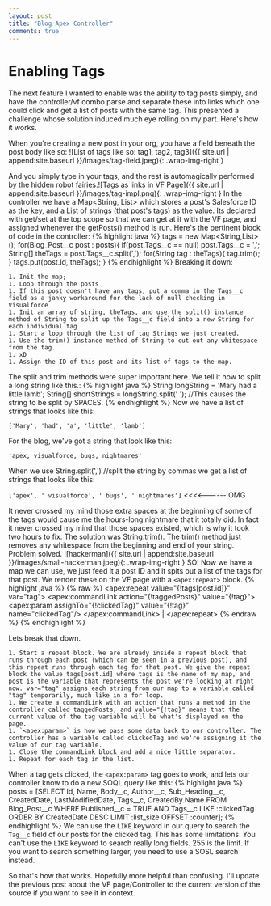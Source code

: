 ```yaml
---
layout: post
title: "Blog Apex Controller"
comments: true
---
```

# Enabling Tags

The next feature I wanted to enable was the ability to tag posts simply, and have the controller/vf combo parse and separate these into links which one could click and get a list of posts with the same tag. This presented a challenge whose solution induced much eye rolling on my part. Here's how it works.

When you're creating a new post in your org, you have a field beneath the post body like so: ![List of tags like so: tag1, tag2, tag3]({{ site.url | append:site.baseurl }}/images/tag-field.jpeg){: .wrap-img-right }

And you simply type in your tags, and the rest is automagically performed by the hidden robot fairies.![Tags as links in VF Page]({{ site.url | append:site.baseurl }}/images/tag-impl.png){: .wrap-img-right }
In the controller we have a Map<String, List<String>> which stores a post's Salesforce ID as the key, and a List of strings (that post's tags) as the value. Its declared with get/set at the top scope so that we can get at it with the VF page, and assigned whenever the getPosts() method is run. Here's the pertinent block of code in the controller:
{% highlight java %}
    tags = new Map<String,List<String>>();
    for(Blog_Post__c post : posts){
          if(post.Tags__c == null) post.Tags__c = ',';
               String[] theTags = post.Tags__c.split(',');
                for(String tag : theTags){
                      tag.trim();
                }
          tags.put(post.Id, theTags);
    } 
{% endhighlight %}
Breaking it down:

    1. Init the map;
    1. Loop through the posts
    1. If this post doesn't have any tags, put a comma in the Tags__c field as a janky workaround for the lack of null checking in Visualforce
    1. Init an array of string, theTags, and use the split() instance method of String to split up the Tags__c field into a new String for each individual tag
    1. Start a loop through the list of tag Strings we just created.
    1. Use the trim() instance method of String to cut out any whitespace from the tag.
    1. xD
    1. Assign the ID of this post and its list of tags to the map.

The split and trim methods were super important here. We tell it how to split a long string like this.:
{% highlight java %}
String longString = 'Mary had a little lamb';
String[] shortStrings = longString.split(' '); //This causes the string to be split by SPACES.
{% endhighlight %}
Now we have a list of strings that looks like this:

`['Mary', 'had', 'a', 'little', 'lamb']`

For the blog, we've got a string that look like this:

`'apex, visualforce, bugs, nightmares'`

When we use String.split(',') //split the string by commas we get a list of strings that looks like this:

`['apex', ' visualforce', ' bugs', ' nightmares']` <<<<------ OMG

It never crossed my mind those extra spaces at the beginning of some of the tags would cause me the hours-long nightmare that it totally did. In fact it never crossed my mind that those spaces existed, which is why it took two hours to fix. The solution was String.trim(). The trim() method just removes any whitespace from the beginning and end of your string. Problem solved. ![hackerman]({{ site.url | append:site.baseurl }}/images/small-hackerman.jpeg){: .wrap-img-right }
SO! Now we have a map we can use, we just feed it a post ID and it spits out a list of the tags for that post.
We render these on the VF page with a `<apex:repeat>` block.
{% highlight java %}
{% raw %}
    <apex:repeat value="{!tags[post.id]}" var="tag">
         <apex:commandLink action="{!taggedPosts}" value="{!tag}">
              <apex:param assignTo="{!clickedTag}" value="{!tag}" name="clickedTag"/>
         </apex:commandLink> |
    </apex:repeat>
{% endraw %}
{% endhighlight %}

Lets break that down.

    1. Start a repeat block. We are already inside a repeat block that runs through each post (which can be seen in a previous post), and this repeat runs through each tag for that post. We give the repeat block the value tags[post.id] where tags is the name of my map, and post is the variable that represents the post we're looking at right now. var="tag" assigns each string from our map to a variable called "tag" temporarily, much like in a for loop.
    1. We create a commandLink with an action that runs a method in the controller called taggedPosts, and value="{!tag}" means that the current value of the tag variable will be what's displayed on the page.
    1. `<apex:param>` is how we pass some data back to our controller. The controller has a variable called clickedTag and we're assigning it the value of our tag variable.
    1. Close the commandLink block and add a nice little separator.
    1. Repeat for each tag in the list.
When a tag gets clicked, the `<apex:param>` tag goes to work, and lets our controller know to do a new SOQL query like this:
{% highlight java %}
posts = [SELECT Id, Name, Body__c, Author__c, Sub_Heading__c, CreatedDate, LastModifiedDate, Tags__c, CreatedBy.Name
                                        FROM Blog_Post__c
                                        WHERE Published__c = TRUE AND Tags__c LIKE :clickedTag
                                        ORDER BY CreatedDate DESC
                                        LIMIT :list_size
                                        OFFSET :counter];
{% endhighlight %}
We can use the `LIKE` keyword in our query to search the `Tag__c` field of our posts for the clicked tag. This has some limitations. You can't use the `LIKE` keyword to search really long fields. 255 is the limit. If you want to search something larger, you need to use a SOSL search instead.

So that's how that works. Hopefully more helpful than confusing. I'll update the previous post about the VF page/Controller to the current version of the source if you want to see it in context. 